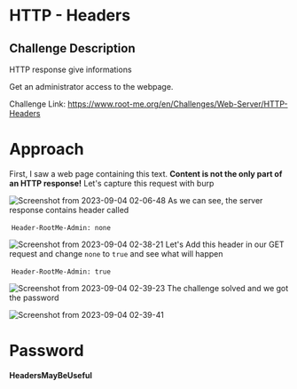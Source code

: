 # HTTP - Headers

## Challenge Description

HTTP response give informations

Get an administrator access to the webpage.

Challenge Link: https://www.root-me.org/en/Challenges/Web-Server/HTTP-Headers

# Approach

First, I saw a web page containing this text. **Content is not the only part of an HTTP response!** Let's capture this request with burp

![Screenshot from 2023-09-04 02-06-48](https://github.com/MohammedHawary/Web-Penetration/assets/94152045/94c74640-e87b-4f95-a669-ee910e45edb0)
As we can see, the server response contains header called

 `Header-RootMe-Admin: none`

![Screenshot from 2023-09-04 02-38-21](https://github.com/MohammedHawary/Web-Penetration/assets/94152045/0e5e2f80-2c8a-4427-9787-8182477ac000)
Let's Add this header in our GET request and change `none` to `true` and see what will happen

 `Header-RootMe-Admin: true`

![Screenshot from 2023-09-04 02-39-23](https://github.com/MohammedHawary/Web-Penetration/assets/94152045/cf5942eb-7194-4f53-81e9-2b55fa5fde0c)
The challenge solved and we got the password

![Screenshot from 2023-09-04 02-39-41](https://github.com/MohammedHawary/Web-Penetration/assets/94152045/f19d820b-250f-4601-af62-f3cf333511be)

# Password

**HeadersMayBeUseful**
